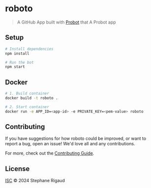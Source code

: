 # roboto

> A GitHub App built with [Probot](https://github.com/probot/probot) that A Probot app

## Setup

```sh
# Install dependencies
npm install

# Run the bot
npm start
```

## Docker

```sh
# 1. Build container
docker build -t roboto .

# 2. Start container
docker run -e APP_ID=<app-id> -e PRIVATE_KEY=<pem-value> roboto
```

## Contributing

If you have suggestions for how roboto could be improved, or want to report a bug, open an issue! We'd love all and any contributions.

For more, check out the [Contributing Guide](CONTRIBUTING.md).

## License

[ISC](LICENSE) © 2024 Stephane Rigaud
